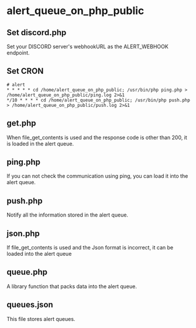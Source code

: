 # alert_queue_on_php_public

## Set discord.php

Set your DISCORD server's webhookURL as the ALERT_WEBHOOK endpoint.

## Set CRON
```
# alert
* * * * * cd /home/alert_queue_on_php_public; /usr/bin/php ping.php > /home/alert_queue_on_php_public/ping.log 2>&1
*/10 * * * * cd /home/alert_queue_on_php_public; /usr/bin/php push.php > /home/alert_queue_on_php_public/push.log 2>&1
```

## get.php
When file_get_contents is used and the response code is other than 200, it is loaded in the alert queue.

## ping.php
If you can not check the communication using ping, you can load it into the alert queue.

## push.php
Notify all the information stored in the alert queue.

## json.php
If file_get_contents is used and the Json format is incorrect, it can be loaded into the alert queue

## queue.php
A library function that packs data into the alert queue.

## queues.json
This file stores alert queues.